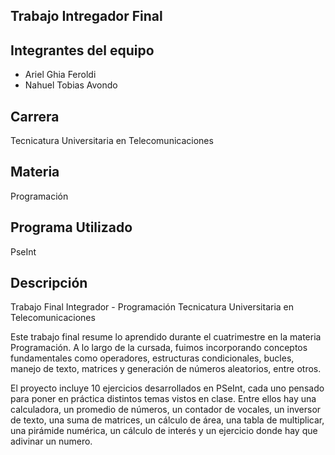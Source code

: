 ## Trabajo Intregador Final
## Integrantes del equipo
- Ariel Ghia Feroldi
- Nahuel Tobias Avondo
## Carrera
Tecnicatura Universitaria en Telecomunicaciones
## Materia
Programación
## Programa Utilizado
PseInt
## Descripción
Trabajo Final Integrador - Programación
Tecnicatura Universitaria en Telecomunicaciones

Este trabajo final resume lo aprendido durante el cuatrimestre en la materia Programación. A lo largo de la cursada, fuimos incorporando conceptos fundamentales como operadores, estructuras condicionales, bucles, manejo de texto, matrices y generación de números aleatorios, entre otros.

El proyecto incluye 10 ejercicios desarrollados en PSeInt, cada uno pensado para poner en práctica distintos temas vistos en clase. Entre ellos hay una calculadora, un promedio de números, un contador de vocales, un inversor de texto, una suma de matrices, un cálculo de área, una tabla de multiplicar, una pirámide numérica, un cálculo de interés y un ejercicio donde hay que adivinar un numero.
